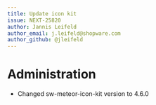 ```yaml
---
title: Update icon kit
issue: NEXT-25820
author: Jannis Leifeld
author_email: j.leifeld@shopware.com
author_github: @jleifeld
---
```

# Administration
* Changed sw-meteor-icon-kit version to 4.6.0

